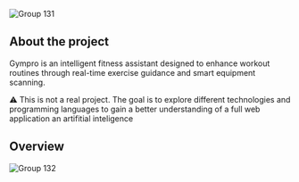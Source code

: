 ![Group 131](https://github.com/user-attachments/assets/073ff3e1-2301-41a2-a3c6-56665566e816)

## About the project
Gympro is an intelligent fitness assistant designed to enhance workout routines through real-time exercise guidance and smart equipment scanning.

⚠️ This is not a real project. The goal is to explore different technologies and programming languages to gain a better understanding of a full web application an artifitial inteligence

## Overview


![Group 132](https://github.com/user-attachments/assets/b3be0686-eeac-4d97-8e89-e986830a6cb7)


